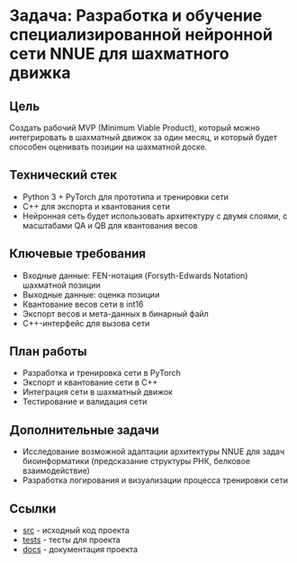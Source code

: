 

**Задача: Разработка и обучение специализированной нейронной сети NNUE для шахматного движка**
====================================================================

**Цель**
--------

Создать рабочий MVP (Minimum Viable Product), который можно интегрировать в шахматный движок за один месяц, и который будет способен оценивать позиции на шахматной доске.

**Технический стек**
--------------------

* Python 3 + PyTorch для прототипа и тренировки сети
* C++ для экспорта и квантования сети
* Нейронная сеть будет использовать архитектуру с двумя слоями, с масштабами QA и QB для квантования весов

**Ключевые требования**
----------------------

* Входные данные: FEN-нотация (Forsyth-Edwards Notation) шахматной позиции
* Выходные данные: оценка позиции
* Квантование весов сети в int16
* Экспорт весов и мета-данных в бинарный файл
* C++-интерфейс для вызова сети

**План работы**
--------------

* Разработка и тренировка сети в PyTorch
* Экспорт и квантование сети в C++
* Интеграция сети в шахматный движок
* Тестирование и валидация сети

**Дополнительные задачи**
------------------------

* Исследование возможной адаптации архитектуры NNUE для задач биоинформатики (предсказание структуры РНК, белковое взаимодействие)
* Разработка логирования и визуализации процесса тренировки сети

**Ссылки**
----------

* [src](src) - исходный код проекта
* [tests](tests) - тесты для проекта
* [docs](docs) - документация проекта
